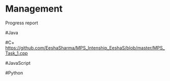 # Management
Progress report

#Java 

#C+
https://github.com/EeshaSharma/MPS_Intenship_EeshaS/blob/master/MPS_Task_1.cpp
  
#JavaScript

#Python
